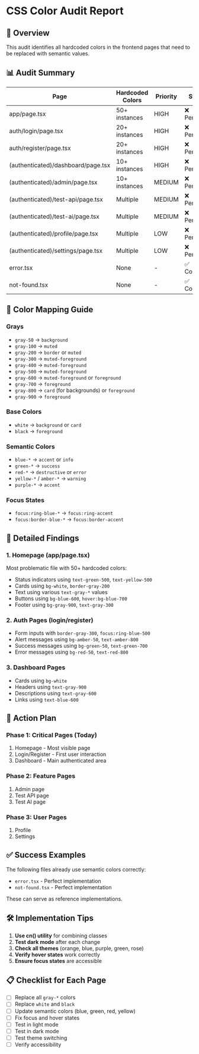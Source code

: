 # CSS Color Audit Report

## 🎯 Overview

This audit identifies all hardcoded colors in the frontend pages that need to be replaced with semantic values.

## 📊 Audit Summary

| Page | Hardcoded Colors | Priority | Status |
|------|------------------|----------|--------|
| app/page.tsx | 50+ instances | HIGH | ❌ Pending |
| auth/login/page.tsx | 20+ instances | HIGH | ❌ Pending |
| auth/register/page.tsx | 20+ instances | HIGH | ❌ Pending |
| (authenticated)/dashboard/page.tsx | 10+ instances | HIGH | ❌ Pending |
| (authenticated)/admin/page.tsx | 10+ instances | MEDIUM | ❌ Pending |
| (authenticated)/test-api/page.tsx | Multiple | MEDIUM | ❌ Pending |
| (authenticated)/test-ai/page.tsx | Multiple | MEDIUM | ❌ Pending |
| (authenticated)/profile/page.tsx | Multiple | LOW | ❌ Pending |
| (authenticated)/settings/page.tsx | Multiple | LOW | ❌ Pending |
| error.tsx | None | - | ✅ Complete |
| not-found.tsx | None | - | ✅ Complete |

## 🔄 Color Mapping Guide

### Grays
- `gray-50` → `background`
- `gray-100` → `muted`
- `gray-200` → `border` or `muted`
- `gray-300` → `muted-foreground`
- `gray-400` → `muted-foreground`
- `gray-500` → `muted-foreground`
- `gray-600` → `muted-foreground` or `foreground`
- `gray-700` → `foreground`
- `gray-800` → `card` (for backgrounds) or `foreground`
- `gray-900` → `foreground`

### Base Colors
- `white` → `background` or `card`
- `black` → `foreground`

### Semantic Colors
- `blue-*` → `accent` or `info`
- `green-*` → `success`
- `red-*` → `destructive` or `error`
- `yellow-*` / `amber-*` → `warning`
- `purple-*` → `accent`

### Focus States
- `focus:ring-blue-*` → `focus:ring-accent`
- `focus:border-blue-*` → `focus:border-accent`

## 📝 Detailed Findings

### 1. Homepage (app/page.tsx)
Most problematic file with 50+ hardcoded colors:
- Status indicators using `text-green-500`, `text-yellow-500`
- Cards using `bg-white`, `border-gray-200`
- Text using various `text-gray-*` values
- Buttons using `bg-blue-600`, `hover:bg-blue-700`
- Footer using `bg-gray-900`, `text-gray-300`

### 2. Auth Pages (login/register)
- Form inputs with `border-gray-300`, `focus:ring-blue-500`
- Alert messages using `bg-amber-50`, `text-amber-800`
- Success messages using `bg-green-50`, `text-green-700`
- Error messages using `bg-red-50`, `text-red-800`

### 3. Dashboard Pages
- Cards using `bg-white`
- Headers using `text-gray-900`
- Descriptions using `text-gray-600`
- Links using `text-blue-600`

## 🚀 Action Plan

### Phase 1: Critical Pages (Today)
1. Homepage - Most visible page
2. Login/Register - First user interaction
3. Dashboard - Main authenticated area

### Phase 2: Feature Pages
1. Admin page
2. Test API page
3. Test AI page

### Phase 3: User Pages
1. Profile
2. Settings

## ✅ Success Examples

The following files already use semantic colors correctly:
- `error.tsx` - Perfect implementation
- `not-found.tsx` - Perfect implementation

These can serve as reference implementations.

## 🛠️ Implementation Tips

1. **Use cn() utility** for combining classes
2. **Test dark mode** after each change
3. **Check all themes** (orange, blue, purple, green, rose)
4. **Verify hover states** work correctly
5. **Ensure focus states** are accessible

## 📋 Checklist for Each Page

- [ ] Replace all `gray-*` colors
- [ ] Replace `white` and `black`
- [ ] Update semantic colors (blue, green, red, yellow)
- [ ] Fix focus and hover states
- [ ] Test in light mode
- [ ] Test in dark mode
- [ ] Test theme switching
- [ ] Verify accessibility